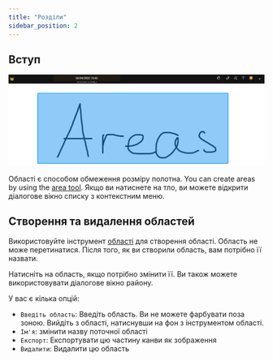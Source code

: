 ```yaml
---
title: "Розділи"
sidebar_position: 2
---
```


## Вступ

![Площа](area.png)

Області є способом обмеження розміру полотна. You can create areas by using the [area tool](tools/area.md). Якщо ви натиснете на тло, ви можете відкрити діалогове вікно списку з контекстним меню.

## Створення та видалення областей

Використовуйте інструмент [області](tools/area.md) для створення області. Область не може перетинатися. Після того, як ви створили область, вам потрібно її назвати.

Натисніть на область, якщо потрібно змінити її. Ви також можете використовувати діалогове вікно району.

У вас є кілька опцій:

* `Введіть область`: Введіть область. Ви не можете фарбувати поза зоною. Вийдіть з області, натиснувши на фон з інструментом області.
* `Ім'я`: змінити назву поточної області
* `Експорт`: Експортувати цю частину канви як зображення
* `Видалити`: Видалити цю область
